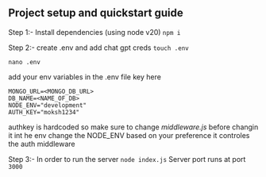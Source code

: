

## Project setup and quickstart guide

Step 1:- Install dependencies (using node v20)
`npm i `

Step 2:- create .env and add chat gpt creds
`touch .env`

`nano .env`

add your env variables in the .env file key here

```CHAT_GPT_KEY=<API_KEY>
MONGO_URL=<MONGO_DB_URL>
DB_NAME=<NAME_OF_DB>
NODE_ENV="development"
AUTH_KEY="moksh1234"
```

authkey is hardcoded so make sure to change <i>middleware.js </i>before changin it int he env
change the NODE_ENV based on your preference it controles the auth middleware

Step 3:- In order to run the server `node index.js`
Server port runs at port `3000`

